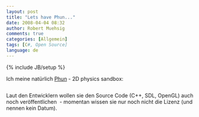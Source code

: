 ```yaml
---
layout: post
title: "Lets have Phun..."
date: 2008-04-04 08:32
author: Robert Muehsig
comments: true
categories: [Allgemein]
tags: [C#, Open Source]
language: de
---
```

{% include JB/setup %}
<p>Ich meine natürlich <a href="http://www.phun.at/">Phun</a> - 2D physics sandbox:</p> <p> <div class="wlWriterSmartContent" id="scid:5737277B-5D6D-4f48-ABFC-DD9C333F4C5D:354f703f-e0e2-49ea-bd19-f934ecf13598" style="padding-right: 0px; display: inline; padding-left: 0px; padding-bottom: 0px; margin: 0px; padding-top: 0px"><div id="d179f214-a36a-4364-8214-b503cd9fdd00" style="margin: 0px; padding: 0px; display: inline;"><div><a href="http://www.youtube.com/watch?v=0H5g9VS0ENM" target="_new"><img src="{{BASE_PATH}}/assets/wp-images-de/videocfd4e62c7860.jpg" galleryimg="no" onload="var downlevelDiv = document.getElementById('d179f214-a36a-4364-8214-b503cd9fdd00'); downlevelDiv.innerHTML = &quot;&lt;div&gt;&lt;object width=\&quot;425\&quot; height=\&quot;350\&quot;&gt;&lt;param name=\&quot;movie\&quot; value=\&quot;http://www.youtube.com/v/0H5g9VS0ENM\&quot;&gt;&lt;\/param&gt;&lt;param name=\&quot;wmode\&quot; value=\&quot;transparent\&quot;&gt;&lt;\/param&gt;&lt;embed src=\&quot;http://www.youtube.com/v/0H5g9VS0ENM\&quot; type=\&quot;application/x-shockwave-flash\&quot; wmode=\&quot;transparent\&quot; width=\&quot;425\&quot; height=\&quot;350\&quot;&gt;&lt;\/embed&gt;&lt;\/object&gt;&lt;\/div&gt;&quot;;" alt=""></a></div></div></div></p> <p>Laut den Entwicklern wollen sie den Source Code (C++, SDL, OpenGL) auch noch veröffentlichen&nbsp; - momentan wissen sie nur noch nicht die Lizenz (und nennen kein Datum).</p>
